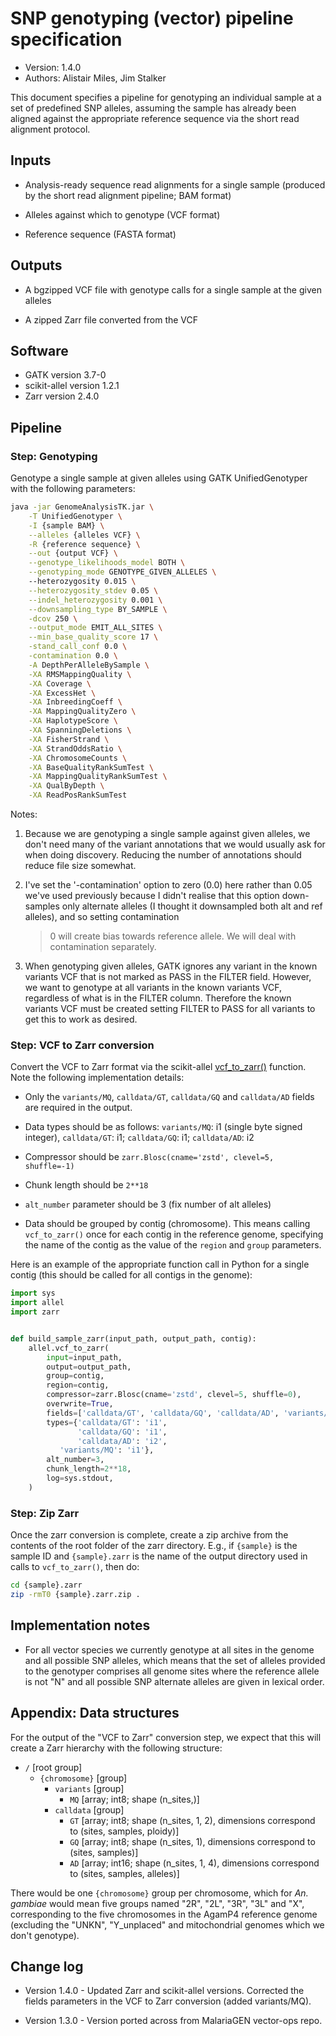 # SNP genotyping (vector) pipeline specification

* Version: 1.4.0
* Authors: Alistair Miles, Jim Stalker

This document specifies a pipeline for genotyping an individual sample
at a set of predefined SNP alleles, assuming the sample has already
been aligned against the appropriate reference sequence via the short
read alignment protocol.


## Inputs

* Analysis-ready sequence read alignments for a single sample
  (produced by the short read alignment pipeline; BAM format)

* Alleles against which to genotype (VCF format)

* Reference sequence (FASTA format)


## Outputs

* A bgzipped VCF file with genotype calls for a single sample at the
  given alleles

* A zipped Zarr file converted from the VCF


## Software

* GATK version 3.7-0
* scikit-allel version 1.2.1
* Zarr version 2.4.0


## Pipeline


### Step: Genotyping

Genotype a single sample at given alleles using GATK UnifiedGenotyper
with the following parameters:

```bash
java -jar GenomeAnalysisTK.jar \
    -T UnifiedGenotyper \
    -I {sample BAM} \
    --alleles {alleles VCF} \
    -R {reference sequence} \
    --out {output VCF} \
    --genotype_likelihoods_model BOTH \
    --genotyping_mode GENOTYPE_GIVEN_ALLELES \ 
    --heterozygosity 0.015 \
    --heterozygosity_stdev 0.05 \
    --indel_heterozygosity 0.001 \
    --downsampling_type BY_SAMPLE \
    -dcov 250 \
    --output_mode EMIT_ALL_SITES \
    --min_base_quality_score 17 \
    -stand_call_conf 0.0 \
    -contamination 0.0 \
    -A DepthPerAlleleBySample \
    -XA RMSMappingQuality \
    -XA Coverage \
    -XA ExcessHet \
    -XA InbreedingCoeff \
    -XA MappingQualityZero \
    -XA HaplotypeScore \
    -XA SpanningDeletions \
    -XA FisherStrand \
    -XA StrandOddsRatio \
    -XA ChromosomeCounts \
    -XA BaseQualityRankSumTest \
    -XA MappingQualityRankSumTest \
    -XA QualByDepth \
    -XA ReadPosRankSumTest
```

Notes: 
 
1. Because we are genotyping a single sample against given alleles, we
   don't need many of the variant annotations that we would usually
   ask for when doing discovery. Reducing the number of annotations
   should reduce file size somewhat.

2. I've set the '-contamination' option to zero (0.0) here rather than
   0.05 we've used previously because I didn't realise that this
   option down-samples only alternate alleles (I thought it
   downsampled both alt and ref alleles), and so setting contamination
   > 0 will create bias towards reference allele. We will deal with
   contamination separately.

3. When genotyping given alleles, GATK ignores any variant in the
   known variants VCF that is not marked as PASS in the FILTER
   field. However, we want to genotype at all variants in the known
   variants VCF, regardless of what is in the FILTER column. Therefore
   the known variants VCF must be created setting FILTER to PASS for
   all variants to get this to work as desired.


### Step: VCF to Zarr conversion

Convert the VCF to Zarr format via the scikit-allel
[vcf_to_zarr()](https://scikit-allel.readthedocs.io/en/stable/io.html#allel.vcf_to_zarr)
function. Note the following implementation details:

* Only the ``variants/MQ``, ``calldata/GT``, ``calldata/GQ`` and
  ``calldata/AD`` fields are required in the output.

* Data types should be as follows: ``variants/MQ``: i1 (single byte
  signed integer), ``calldata/GT``: i1; ``calldata/GQ``: i1;
  ``calldata/AD``: i2

* Compressor should be ``zarr.Blosc(cname='zstd', clevel=5,
  shuffle=-1)``

* Chunk length should be ``2**18``

* ``alt_number`` parameter should be 3 (fix number of alt alleles)

* Data should be grouped by contig (chromosome). This means calling
  ``vcf_to_zarr()`` once for each contig in the reference genome,
  specifying the name of the contig as the value of the ``region`` and
  ``group`` parameters.

Here is an example of the appropriate function call in Python for a
single contig (this should be called for all contigs in the genome):

```python
import sys
import allel
import zarr


def build_sample_zarr(input_path, output_path, contig):
    allel.vcf_to_zarr(
        input=input_path,
        output=output_path,
        group=contig,
        region=contig,
        compressor=zarr.Blosc(cname='zstd', clevel=5, shuffle=0),
        overwrite=True,
        fields=['calldata/GT', 'calldata/GQ', 'calldata/AD', 'variants/MQ'],
        types={'calldata/GT': 'i1',
               'calldata/GQ': 'i1',
               'calldata/AD': 'i2',
	       'variants/MQ': 'i1'},
        alt_number=3,
        chunk_length=2**18,
        log=sys.stdout,
    )

```


### Step: Zip Zarr

Once the zarr conversion is complete, create a zip archive from the
contents of the root folder of the zarr directory. E.g., if
``{sample}`` is the sample ID and ``{sample}.zarr`` is the name of the
output directory used in calls to ``vcf_to_zarr()``, then do:

```bash
cd {sample}.zarr
zip -rmT0 {sample}.zarr.zip .
```


## Implementation notes

* For all vector species we currently genotype at all sites in the
  genome and all possible SNP alleles, which means that the set of
  alleles provided to the genotyper comprises all genome sites where
  the reference allele is not "N" and all possible SNP alternate
  alleles are given in lexical order.


## Appendix: Data structures

For the output of the "VCF to Zarr" conversion step, we expect that
this will create a Zarr hierarchy with the following structure:

* `/` [root group]
  * `{chromosome}` [group]
    * `variants` [group]
      * `MQ` [array; int8; shape (n_sites,)]
    * `calldata` [group]
      * `GT` [array; int8; shape (n_sites, 1, 2), dimensions correspond to (sites, samples, ploidy)]
      * `GQ` [array; int8; shape (n_sites, 1), dimensions correspond to (sites, samples)]
      * `AD` [array; int16; shape (n_sites, 1, 4), dimensions correspond to (sites, samples, alleles)]

There would be one `{chromosome}` group per chromosome, which for
*An. gambiae* would mean five groups named "2R", "2L", "3R", "3L" and
"X", corresponding to the five chromosomes in the AgamP4 reference
genome (excluding the "UNKN", "Y_unplaced" and mitochondrial genomes
which we don't genotype).


## Change log

* Version 1.4.0 - Updated Zarr and scikit-allel versions. Corrected
  the fields parameters in the VCF to Zarr conversion (added
  variants/MQ).

* Version 1.3.0 - Version ported across from MalariaGEN vector-ops
  repo.
